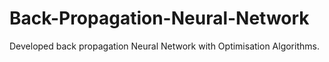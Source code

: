 # Back-Propagation-Neural-Network
Developed back propagation Neural Network with Optimisation Algorithms.
